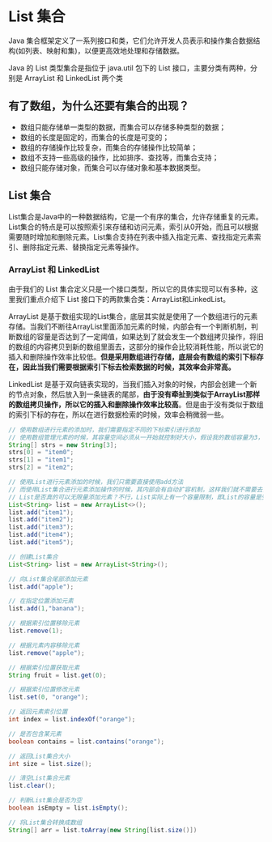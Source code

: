 # List 集合

Java 集合框架定义了一系列接口和类，它们允许开发人员表示和操作集合数据结构(如列表、映射和集)，以便更高效地处理和存储数据。

Java 的 List 类型集合是指位于 java.util 包下的 List 接口，主要分类有两种，分别是 ArrayList 和 LinkedList 两个类

## 有了数组，为什么还要有集合的出现？

- 数组只能存储单一类型的数据，而集合可以存储多种类型的数据；
- 数组的长度是固定的，而集合的长度是可变的；
- 数组的存储操作比较复杂，而集合的存储操作比较简单；
- 数组不支持一些高级的操作，比如排序、查找等，而集合支持；
- 数组只能存储对象，而集合可以存储对象和基本数据类型。

## List 集合
 
List集合是Java中的一种数据结构，它是一个有序的集合，允许存储重复的元素。List集合的特点是可以按照索引来存储和访问元素，索引从0开始，而且可以根据需要随时增加和删除元素。List集合支持在列表中插入指定元素、查找指定元素索引、删除指定元素、替换指定元素等操作。

### ArrayList 和 LinkedList

由于我们的 List 集合定义只是一个接口类型，所以它的具体实现可以有多种，这里我们重点介绍下 List 接口下的两款集合类：ArrayList和LinkedList。

ArrayList 是基于数组实现的List集合，底层其实就是使用了一个数组进行的元素存储。当我们不断往ArrayList里面添加元素的时候，内部会有一个判断机制，判断数组的容量是否达到了一定阈值，如果达到了就会发生一个数组拷贝操作，将旧的数组的内容拷贝到新的数组里面去，这部分的操作会比较消耗性能，所以说它的插入和删除操作效率比较低。**但是采用数组进行存储，底层会有数组的索引下标存在，因此当我们需要根据索引下标去检索数据的时候，其效率会非常高。**

LinkedList 是基于双向链表实现的，当我们插入对象的时候，内部会创建一个新的节点对象，然后放入到一条链表的尾部，**由于没有牵扯到类似于ArrayList那样的数组拷贝操作，所以它的插入和删除操作效率比较高**。但是由于没有类似于数组的索引下标的存在，所以在进行数据检索的时候，效率会稍微弱一些。

```java
// 使用数组进行元素的添加时，我们需要指定不同的下标索引进行添加
// 使用数组管理元素的时候，其容量空间必须从一开始就控制好大小，假设我的数组容量为3，那么只能存储3个元素，倘若后期想再往数组里面添加新的元素，是会抛出 java.lang.ArrayIndexOutOfBoundsException 类型异常的。
String[] strs = new String[3];
strs[0] = "item0";
strs[1] = "item1";
strs[2] = "item2";

// 使用List进行元素添加的时候，我们只需要直接使用add方法
// 而使用List集合进行元素添加操作的时候，其内部会有自动扩容机制，这样我们就不需要去关心它内部的空间是否有限的问题了。
// List是否真的可以无限量添加元素？不行，List实际上有一个容量限制，即List的容量是受内存限制的，当内存的容量不够时，List就不能无限量添加元素了。
List<String> list = new ArrayList<>();
list.add("item1");
list.add("item2");
list.add("item3");
list.add("item4");
list.add("item5");
```

```java
// 创建List集合 
List<String> list = new ArrayList<String>(); 

// 向List集合尾部添加元素 
list.add("apple"); 

// 在指定位置添加元素 
list.add(1,"banana"); 

// 根据索引位置移除元素 
list.remove(1); 

// 根据元素内容移除元素 
list.remove("apple"); 

// 根据索引位置获取元素 
String fruit = list.get(0); 

// 根据索引位置修改元素 
list.set(0, "orange"); 

// 返回元素索引位置 
int index = list.indexOf("orange"); 

// 是否包含某元素
boolean contains = list.contains("orange"); 

// 返回List集合大小 
int size = list.size(); 

// 清空List集合元素 
list.clear(); 

// 判断List集合是否为空 
boolean isEmpty = list.isEmpty();

// 将List集合转换成数组 
String[] arr = list.toArray(new String[list.size()])

```